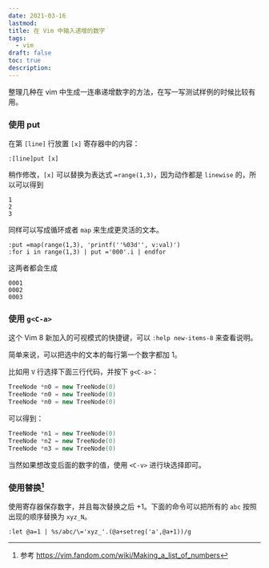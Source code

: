 ```yaml
---
date: 2021-03-16
lastmod:
title: 在 Vim 中输入递增的数字
tags:
  - vim
draft: false
toc: true
description:
---
```


整理几种在 vim 中生成一连串递增数字的方法，在写一写测试样例的时候比较有用。

### 使用 put

在第 `[line]` 行放置 `[x]` 寄存器中的内容：

```vimscript
:[line]put [x]
```

稍作修改，`[x]` 可以替换为表达式 `=range(1,3)`，因为动作都是 `linewise` 的，所以可以得到

```
1
2
3
```

同样可以写成循环或者 `map` 来生成更灵活的文本。

```
:put =map(range(1,3), 'printf(''%03d'', v:val)')
:for i in range(1,3) | put ='000'.i | endfor
```

这两者都会生成

```
0001
0002
0003
```

### 使用 `g<C-a>`

这个 Vim 8 新加入的可视模式的快捷键，可以 `:help new-items-8` 来查看说明。

简单来说，可以把选中的文本的每行第一个数字都加 1。

比如用 `V` 行选择下面三行代码，并按下 `g<C-a>`：

```cpp {hl_lines=["1-3"]}
TreeNode *n0 = new TreeNode(0)
TreeNode *n0 = new TreeNode(0)
TreeNode *n0 = new TreeNode(0)
```

可以得到：

```cpp
TreeNode *n1 = new TreeNode(0)
TreeNode *n2 = new TreeNode(0)
TreeNode *n3 = new TreeNode(0)
```

当然如果想改变后面的数字的值，使用 `<C-v>` 进行块选择即可。

### 使用替换[^1]

使用寄存器保存数字，并且每次替换之后 +1。下面的命令可以把所有的 `abc` 按照出现的顺序替换为 `xyz_N`。

```vimscript
:let @a=1 | %s/abc/\='xyz_'.(@a+setreg('a',@a+1))/g
```

[^1]: 参考 https://vim.fandom.com/wiki/Making_a_list_of_numbers
